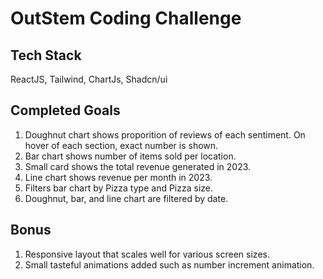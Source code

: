 # OutStem Coding Challenge

## Tech Stack

ReactJS, Tailwind, ChartJs, Shadcn/ui

## Completed Goals

1. Doughnut chart shows proporition of reviews of each sentiment. On hover of each section, exact number is shown.
2. Bar chart shows number of items sold per location.
3. Small card shows the total revenue generated in 2023.
4. Line chart shows revenue per month in 2023.
5. Filters bar chart by Pizza type and Pizza size.
6. Doughnut, bar, and line chart are filtered by date.

## Bonus

1. Responsive layout that scales well for various screen sizes.
2. Small tasteful animations added such as number increment animation.
